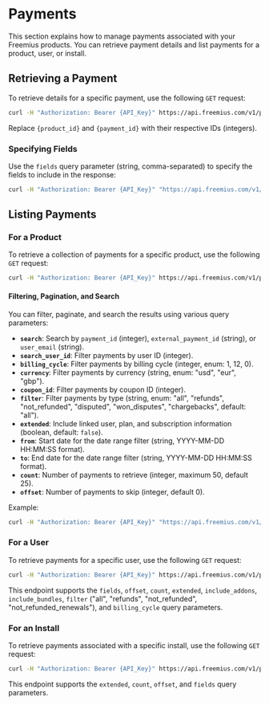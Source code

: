 # Payments

This section explains how to manage payments associated with your Freemius products.  You can retrieve payment details and list payments for a product, user, or install.

## Retrieving a Payment

To retrieve details for a specific payment, use the following `GET` request:

```bash
curl -H "Authorization: Bearer {API_Key}" https://api.freemius.com/v1/products/{product_id}/payments/{payment_id}.json
```

Replace `{product_id}` and `{payment_id}` with their respective IDs (integers).

### Specifying Fields

Use the `fields` query parameter (string, comma-separated) to specify the fields to include in the response:

```bash
curl -H "Authorization: Bearer {API_Key}" "https://api.freemius.com/v1/products/{product_id}/payments/{payment_id}.json?fields=id,created,gross"
```

## Listing Payments

### For a Product

To retrieve a collection of payments for a specific product, use the following `GET` request:

```bash
curl -H "Authorization: Bearer {API_Key}" https://api.freemius.com/v1/products/{product_id}/payments.json
```

#### Filtering, Pagination, and Search

You can filter, paginate, and search the results using various query parameters:

* **`search`**: Search by `payment_id` (integer), `external_payment_id` (string), or `user_email` (string).
* **`search_user_id`**: Filter payments by user ID (integer).
* **`billing_cycle`**: Filter payments by billing cycle (integer, enum: 1, 12, 0).
* **`currency`**: Filter payments by currency (string, enum: "usd", "eur", "gbp").
* **`coupon_id`**: Filter payments by coupon ID (integer).
* **`filter`**: Filter payments by type (string, enum: "all", "refunds", "not_refunded", "disputed", "won_disputes", "chargebacks", default: "all").
* **`extended`**: Include linked user, plan, and subscription information (boolean, default: `false`).
* **`from`**: Start date for the date range filter (string, YYYY-MM-DD HH:MM:SS format).
* **`to`**: End date for the date range filter (string, YYYY-MM-DD HH:MM:SS format).
* **`count`**: Number of payments to retrieve (integer, maximum 50, default 25).
* **`offset`**: Number of payments to skip (integer, default 0).

Example:

```bash
curl -H "Authorization: Bearer {API_Key}" "https://api.freemius.com/v1/products/{product_id}/payments.json?filter=refunds&from=2024-01-01%2000:00:00&to=2024-01-31%2024:59:59"
```

### For a User

To retrieve payments for a specific user, use the following `GET` request:

```bash
curl -H "Authorization: Bearer {API_Key}" https://api.freemius.com/v1/products/{product_id}/users/{user_id}/payments.json
```

This endpoint supports the `fields`, `offset`, `count`, `extended`, `include_addons`, `include_bundles`, `filter` ("all", "refunds", "not_refunded", "not_refunded_renewals"), and `billing_cycle` query parameters.

### For an Install

To retrieve payments associated with a specific install, use the following `GET` request:

```bash
curl -H "Authorization: Bearer {API_Key}" https://api.freemius.com/v1/products/{product_id}/installs/{install_id}/payments.json
```

This endpoint supports the `extended`, `count`, `offset`, and `fields` query parameters.